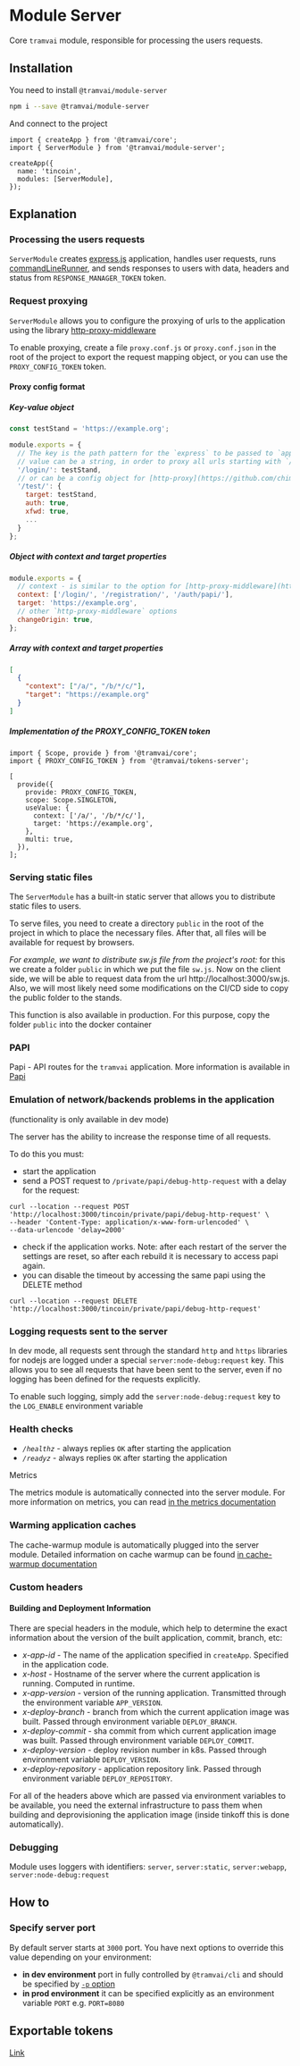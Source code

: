 # Module Server

Core `tramvai` module, responsible for processing the users requests.

## Installation

You need to install `@tramvai/module-server`

```bash
npm i --save @tramvai/module-server
```

And connect to the project

```tsx
import { createApp } from '@tramvai/core';
import { ServerModule } from '@tramvai/module-server';

createApp({
  name: 'tincoin',
  modules: [ServerModule],
});
```

## Explanation

### Processing the users requests

`ServerModule` creates [express.js](https://expressjs.com/) application, handles user requests, runs [commandLineRunner](concepts/command-line-runner.md), and sends responses to users with data, headers and status from `RESPONSE_MANAGER_TOKEN` token.

### Request proxying

`ServerModule` allows you to configure the proxying of urls to the application using the library [http-proxy-middleware](https://github.com/chimurai/http-proxy-middleware)

To enable proxying, create a file `proxy.conf.js` or `proxy.conf.json` in the root of the project to export the request mapping object, or you can use the `PROXY_CONFIG_TOKEN` token.

#### Proxy config format

##### Key-value object

```javascript
const testStand = 'https://example.org';

module.exports = {
  // The key is the path pattern for the `express` to be passed to `app.use`
  // value can be a string, in order to proxy all urls starting with `/login/`
  '/login/': testStand,
  // or can be a config object for [http-proxy](https://github.com/chimurai/http-proxy-middleware#http-proxy-options)
  '/test/': {
    target: testStand,
    auth: true,
    xfwd: true,
    ...
  }
};
```

##### Object with context and target properties

```javascript
module.exports = {
  // context - is similar to the option for [http-proxy-middleware](https://github.com/chimurai/http-proxy-middleware#context-matching)
  context: ['/login/', '/registration/', '/auth/papi/'],
  target: 'https://example.org',
  // other `http-proxy-middleware` options
  changeOrigin: true,
};
```

##### Array with context and target properties

```json
[
  {
    "context": ["/a/", "/b/*/c/"],
    "target": "https://example.org"
  }
]
```

##### Implementation of the PROXY_CONFIG_TOKEN token

```tsx
import { Scope, provide } from '@tramvai/core';
import { PROXY_CONFIG_TOKEN } from '@tramvai/tokens-server';

[
  provide({
    provide: PROXY_CONFIG_TOKEN,
    scope: Scope.SINGLETON,
    useValue: {
      context: ['/a/', '/b/*/c/'],
      target: 'https://example.org',
    },
    multi: true,
  }),
];
```

### Serving static files

The `ServerModule` has a built-in static server that allows you to distribute static files to users.

To serve files, you need to create a directory `public` in the root of the project in which to place the necessary files. After that, all files will be available for request by browsers.

_For example, we want to distribute sw.js file from the project's root:_ for this we create a folder `public` in which we put the file `sw.js`. Now on the client side, we will be able to request data from the url http://localhost:3000/sw.js. Also, we will most likely need some modifications on the CI/CD side to copy the public folder to the stands.

This function is also available in production. For this purpose, copy the folder `public` into the docker container

### PAPI

Papi - API routes for the `tramvai` application. More information is available in [Papi](features/papi/introduction.md)

### Emulation of network/backends problems in the application

(functionality is only available in dev mode)

The server has the ability to increase the response time of all requests.

To do this you must:

- start the application
- send a POST request to `/private/papi/debug-http-request` with a delay for the request:

```shell script
curl --location --request POST 'http://localhost:3000/tincoin/private/papi/debug-http-request' \
--header 'Content-Type: application/x-www-form-urlencoded' \
--data-urlencode 'delay=2000'
```

- check if the application works. Note: after each restart of the server the settings are reset, so after each rebuild it is necessary to access papi again.
- you can disable the timeout by accessing the same papi using the DELETE method

```shell script
curl --location --request DELETE 'http://localhost:3000/tincoin/private/papi/debug-http-request'
```

### Logging requests sent to the server

In dev mode, all requests sent through the standard `http` and `https` libraries for nodejs are logged under a special `server:node-debug:request` key. This allows you to see all requests that have been sent to the server, even if no logging has been defined for the requests explicitly.

To enable such logging, simply add the `server:node-debug:request` key to the `LOG_ENABLE` environment variable

### Health checks

- _`/healthz`_ - always replies `OK` after starting the application
- _`/readyz`_ - always replies `OK` after starting the application

Metrics

The metrics module is automatically connected into the server module. For more information on metrics, you can read [in the metrics documentation](references/modules/metrics.md)

### Warming application caches

The cache-warmup module is automatically plugged into the server module. Detailed information on cache warmup can be found [in cache-warmup documentation](references/modules/cache-warmup.md)

### Custom headers

#### Building and Deployment Information

There are special headers in the module, which help to determine the exact information about the version of the built application, commit, branch, etc:

- _x-app-id_ - The name of the application specified in `createApp`. Specified in the application code.
- _x-host_ - Hostname of the server where the current application is running. Computed in runtime.
- _x-app-version_ - version of the running application. Transmitted through the environment variable `APP_VERSION`.
- _x-deploy-branch_ - branch from which the current application image was built. Passed through environment variable `DEPLOY_BRANCH`.
- _x-deploy-commit_ - sha commit from which current application image was built. Passed through environment variable `DEPLOY_COMMIT`.
- _x-deploy-version_ - deploy revision number in k8s. Passed through environment variable `DEPLOY_VERSION`.
- _x-deploy-repository_ - application repository link. Passed through environment variable `DEPLOY_REPOSITORY`.

For all of the headers above which are passed via environment variables to be available, you need the external infrastructure to pass them when building and deprovisioning the application image (inside tinkoff this is done automatically).

### Debugging

Module uses loggers with identifiers: `server`, `server:static`, `server:webapp`, `server:node-debug:request`

## How to

### Specify server port

By default server starts at `3000` port. You have next options to override this value depending on your environment:

- **in dev environment** port in fully controlled by `@tramvai/cli` and should be specified by [`-p` option](references/cli/start.md#-p---port)
- **in prod environment** it can be specified explicitly as an environment variable `PORT` e.g. `PORT=8080`

## Exportable tokens

[Link](references/tokens/server.md)
